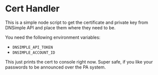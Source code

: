 # Cert Handler

This is a simple node script to get the certificate and private key from DNSimple API and place them where they need to be.

You need the following environment variables:

* `DNSIMPLE_API_TOKEN`
* `DNSIMPLE_ACCOUNT_ID`

This just prints the cert to console right now. Super safe, if you like your passwords to be announced over the PA system.